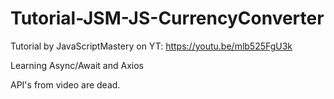 # Tutorial-JSM-JS-CurrencyConverter
Tutorial by JavaScriptMastery on YT: https://youtu.be/mlb525FgU3k

Learning Async/Await and Axios

API's from video are dead.

